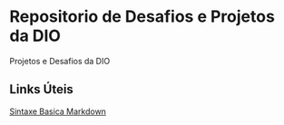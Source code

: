 # Repositorio de Desafios e Projetos da DIO
Projetos e Desafios da DIO


## Links Úteis
[Sintaxe Basica Markdown](https://www.markdownguide.org/basic-syntax/)
